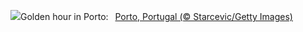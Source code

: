 ![](https://www.bing.com/th?id=OHR.PortoSunset_EN-US7987153816_UHD.jpg&w=1000)Golden hour in Porto:&nbsp;&ensp;[Porto, Portugal (© Starcevic/Getty Images)](https://www.bing.com/th?id=OHR.PortoSunset_EN-US7987153816_UHD.jpg)
<br><br/>
